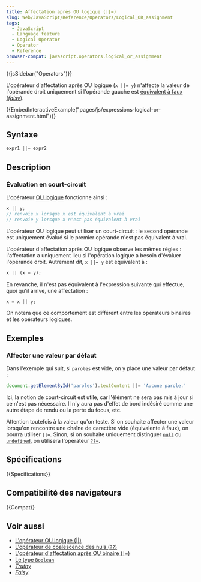 ```yaml
---
title: Affectation après OU logique (||=)
slug: Web/JavaScript/Reference/Operators/Logical_OR_assignment
tags:
  - JavaScript
  - Language feature
  - Logical Operator
  - Operator
  - Reference
browser-compat: javascript.operators.logical_or_assignment
---
```

{{jsSidebar("Operators")}}

L'opérateur d'affectation après OU logique (`x ||= y`) n'affecte la valeur de l'opérande droit uniquement si l'opérande gauche est [équivalent à faux (_falsy_)](/fr/docs/Glossary/Falsy).

{{EmbedInteractiveExample("pages/js/expressions-logical-or-assignment.html")}}

## Syntaxe

```js
expr1 ||= expr2
```

## Description

### Évaluation en court-circuit

L'opérateur [OU logique](/fr/docs/Web/JavaScript/Reference/Operators/Logical_OR) fonctionne ainsi :

```js
x || y;
// renvoie x lorsque x est équivalent à vrai
// renvoie y lorsque x n'est pas équivalent à vrai
```

L'opérateur OU logique peut utiliser un court-circuit : le second opérande est uniquement évalué si le premier opérande n'est pas équivalent à vrai.

L'opérateur d'affectation après OU logique observe les mêmes règles : l'affectation a uniquement lieu si l'opération logique a besoin d'évaluer l'opérande droit. Autrement dit, `x ||= y` est équivalent à :

```js
x || (x = y);
```

En revanche, il n'est pas équivalent à l'expression suivante qui effectue, quoi qu'il arrive, une affectation :

```js example-bad
x = x || y;
```

On notera que ce comportement est différent entre les opérateurs binaires et les opérateurs logiques.

## Exemples

### Affecter une valeur par défaut

Dans l'exemple qui suit, si `paroles` est vide, on y place une valeur par défaut :

```js
document.getElementById('paroles').textContent ||= 'Aucune parole.'
```

Ici, la notion de court-circuit est utile, car l'élément ne sera pas mis à jour si ce n'est pas nécessaire. Il n'y aura pas d'effet de bord indésiré comme une autre étape de rendu ou la perte du focus, etc.

Attention toutefois à la valeur qu'on teste. Si on souhaite affecter une valeur lorsqu'on rencontre une chaîne de caractère vide (équivalente à faux), on pourra utiliser `||=`. Sinon, si on souhaite uniquement distinguer [`null`](/fr/docs/Web/JavaScript/Reference/Global_Objects/null) ou [`undefined`](/fr/docs/Web/JavaScript/Reference/Global_Objects/null), on utilisera l'opérateur [`??=`](/fr/docs/Web/JavaScript/Reference/Operators/Nullish_coalescing_operator).

## Spécifications

{{Specifications}}

## Compatibilité des navigateurs

{{Compat}}

## Voir aussi

- [L'opérateur OU logique (||)](/fr/docs/Web/JavaScript/Reference/Operators/Logical_OR)
- [L'opérateur de coalescence des nuls (`??`)](/fr/docs/Web/JavaScript/Reference/Operators/Nullish_coalescing_operator)
- [L'opérateur d'affectation après OU binaire (`|=`)](/fr/docs/Web/JavaScript/Reference/Operators/Bitwise_OR_assignment)
- [Le type `Boolean`](/fr/docs/Web/JavaScript/Reference/Global_Objects/Boolean)
- [_Truthy_](/fr/docs/Glossary/Truthy)
- [_Falsy_](/fr/docs/Glossary/Falsy)
